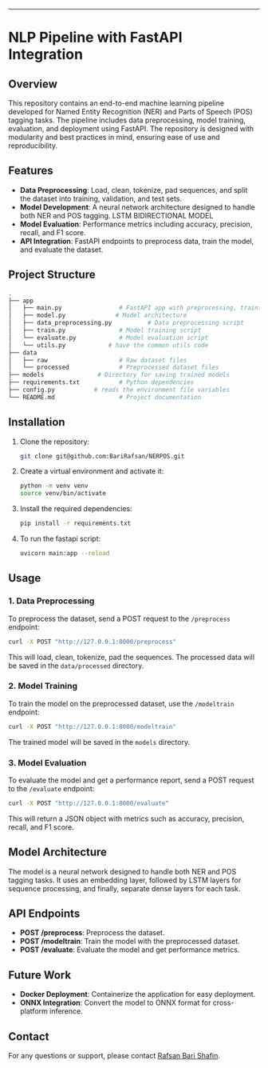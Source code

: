 
---

# NLP Pipeline with FastAPI Integration

## Overview

This repository contains an end-to-end machine learning pipeline developed for Named Entity Recognition (NER) and Parts of Speech (POS) tagging tasks. The pipeline includes data preprocessing, model training, evaluation, and deployment using FastAPI. The repository is designed with modularity and best practices in mind, ensuring ease of use and reproducibility.

## Features

- **Data Preprocessing**: Load, clean, tokenize, pad sequences, and split the dataset into training, validation, and test sets.
- **Model Development**: A neural network architecture designed to handle both NER and POS tagging. LSTM BIDIRECTIONAL MODEL
- **Model Evaluation**: Performance metrics including accuracy, precision, recall, and F1 score.
- **API Integration**: FastAPI endpoints to preprocess data, train the model, and evaluate the dataset.

## Project Structure

```bash
.
├── app
│   ├── main.py                # FastAPI app with preprocessing, training, and evaluation endpoints
│   ├── model.py              # Model architecture
│   ├── data_preprocessing.py          # Data preprocessing script
│   ├── train.py               # Model training script
│   └── evaluate.py            # Model evaluation script
│   └── utils.py            # have the common utils code
├── data
│   ├── raw                    # Raw dataset files
│   └── processed              # Preprocessed dataset files
├── models               # Directory for saving trained models
├── requirements.txt           # Python dependencies
├── config.py           # reads the environment file variables
└── README.md                  # Project documentation
```

## Installation

1. Clone the repository:
   ```bash
   git clone git@github.com:BariRafsan/NERPOS.git
   ```


2. Create a virtual environment and activate it:
   ```bash
   python -m venv venv
   source venv/bin/activate 
   ```
   
3. Install the required dependencies:
   ```bash
   pip install -r requirements.txt
   ```
4. To run the fastapi script:
   ```bash
   uvicorn main:app --reload 
   ```
 

## Usage

### 1. Data Preprocessing

To preprocess the dataset, send a POST request to the `/preprocess` endpoint:

```bash
curl -X POST "http://127.0.0.1:8000/preprocess"
```

This will load, clean, tokenize, pad the sequences. The processed data will be saved in the `data/processed` directory.

### 2. Model Training

To train the model on the preprocessed dataset, use the `/modeltrain` endpoint:

```bash
curl -X POST "http://127.0.0.1:8000/modeltrain"
```

The trained model will be saved in the `models` directory.

### 3. Model Evaluation

To evaluate the model and get a performance report, send a POST request to the `/evaluate` endpoint:

```bash
curl -X POST "http://127.0.0.1:8000/evaluate"
```

This will return a JSON object with metrics such as accuracy, precision, recall, and F1 score.

## Model Architecture

The model is a neural network designed to handle both NER and POS tagging tasks. It uses an embedding layer, followed by LSTM layers for sequence processing, and finally, separate dense layers for each task.

## API Endpoints

- **POST /preprocess**: Preprocess the dataset.
- **POST /modeltrain**: Train the model with the preprocessed dataset.
- **POST /evaluate**: Evaluate the model and get performance metrics.

## Future Work

- **Docker Deployment**: Containerize the application for easy deployment.
- **ONNX Integration**: Convert the model to ONNX format for cross-platform inference.

## Contact

For any questions or support, please contact [Rafsan Bari Shafin](mailto:shafinrafsan46@gmail.com).
